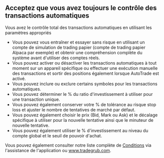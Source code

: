## Acceptez que vous avez toujours le contrôle des transactions automatiques

Vous avez le contrôle total des transactions automatiques en utilisant les paramètres appropriés
- Vous pouvez vous entraîner et essayer sans risque en utilisant un compte de simulation de trading papier (compte de trading papier Alpaca par exemple) et obtenir une compréhension complète du système avant d'utiliser des comptes réels.
- Vous pouvez activer ou désactiver les transactions automatiques à tout moment sur un appareil spécifique ou effectuer une exécution manuelle des transactions et sortir des positions également lorsque AutoTrade est activé.
- Vous pouvez inclure ou exclure certains symboles pour les transactions automatiques.
- Vous pouvez déterminer le % du ratio d'investissement à utiliser pour une transaction unique.
- Vous pouvez également conserver votre % de tolérance au risque stop loss et ajuster le nombre de tentatives de marché par défaut.
- Vous pouvez également choisir le prix (Bid, Mark ou Ask) et le décalage spécifique à utiliser pour la nouvelle tentative ainsi que le minuteur de nouvelle tentative.
- Vous pouvez également utiliser le % d'investissement au niveau du compte global et le seuil de pouvoir d'achat.

Vous pouvez également consulter notre liste complète de [Conditions](https://tradegrub.com/terms) via l'assistance de l'application ou www.tradegrub.com.
